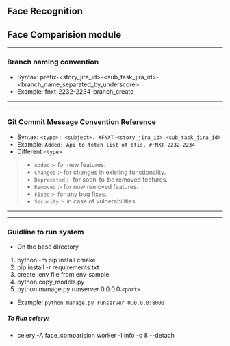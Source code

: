 ## Face Recognition
Face Comparision module
---
---
### Branch naming convention
-  Syntax: prefix-<story_jira_id>-<sub_task_jira_id>-<branch_name_separated_by_underscore>
-  Example: fnxt-2232-2234-branch_create
---
---
### Git Commit Message Convention  [Reference](https://docs.google.com/document/d/1QrDFcIiPjSLDn3EL15IJygNPiHORgU1_OOAqWjiDU5Y/edit#heading=h.7mqxm4jekyct)
- Syntax: ``<type>: <subject>. #FNXT-<story_jira_id>-<sub_task_jira_id>``
- Example: ``Added: Api to fetch list of bfis. #FNXT-2232-2234``
- Different ``<type>``
>-   ``Added`` :- for new features.
>-   ``Changed`` :- for changes in existing functionality.
>-   ``Deprecated`` :- for soon-to-be removed features.
>-   ``Removed`` :- for now removed features.
>-   ``Fixed`` :- for any bug fixes.
>-   ``Security`` :- in case of vulnerabilities.
---
---
### Guidline to run system
- On the base directory 
1. python -m pip install cmake
2. pip install -r requirements.txt
3. create .env file from env-sample
3. python copy_models.py
4. python manage.py runserver 0.0.0.0:``<port>``
- Example: ``python manage.py runserver 0.0.0.0:8000``

##### To Run celery:
- celery -A face_comparision worker -l info -c 8 --detach
